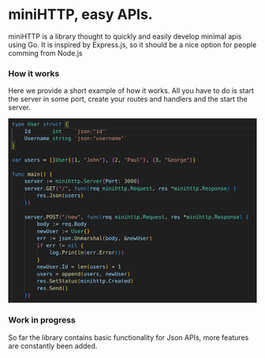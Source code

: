 # miniHTTP, easy APIs.

miniHTTP is a library thought to quickly and easily develop minimal apis using Go. It is inspired by Express.js, so it should be a nice option for people comming from Node.js

### How it works

Here we provide a short example of how it works. All you have to do is start the server in some port, create your routes and handlers and the start the server.

![example code](https://github.com/fmayo96/miniHTTP/blob/ba7c58c6d7d76f4b60e222b33a4c49bbf457cdd1/assets/example.png)

### Work in progress
So far the library contains basic functionality for Json APIs, more features are constantly been added.
